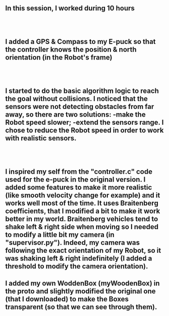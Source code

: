 ## **In this session, I worked during 10 hours**
<br> <br>

## I added a GPS & Compass to my E-puck so that the controller knows the position & north orientation (in the Robot's frame)
<br> <br>

## I started to do the basic algorithm logic to reach the goal without collisions. I noticed that the sensors were not detecting obstacles from far away, so there are two solutions: -make the Robot speed slower; -extend the sensors range. I chose to reduce the Robot speed in order to work with realistic sensors.
<br> <br>

## I inspired my self from the "controller.c" code used for the e-puck in the original version. I added some features to make it more realistic (like smooth velocity change for example) and it works well most of the time. It uses Braitenberg coefficients, that I modified a bit to make it work better in my world. Braitenberg vehicles tend to shake left & right side when moving so I needed to modify a little bit my camera (in "supervisor.py"). Indeed, my camera was following the exact orientation of my Robot, so it was shaking left & right indefinitely (I added a threshold to modify the camera orientation).

## I added my own WoddenBox (myWoodenBox) in the proto and slightly modified the original one (that I downloaded) to make the Boxes transparent (so that we can see through them).
<br> <br>